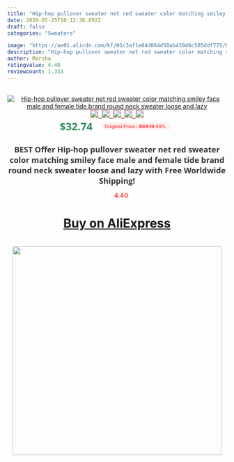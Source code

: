 ```yaml
---
title: "Hip-hop pullover sweater net red sweater color matching smiley face male and female tide brand round neck sweater loose and lazy"
date: 2020-05-25T10:12:36.892Z
draft: false
categories: "Sweaters"

image: "https://ae01.alicdn.com/kf/H1c3af1e04d064d50ab43946c505ddf77S/Hip-hop-pullover-sweater-net-red-sweater-color-matching-smiley-face-male-and-female-tide-brand.jpg"
description: "Hip-hop pullover sweater net red sweater color matching smiley face male and female tide brand round neck sweater loose and lazy"
author: Marsha
ratingvalue: 4.40
reviewcount: 1.333
---
```

<br>
<div style="text-align: center;">
<a href="https://s.click.aliexpress.com/e/_97FIHP" target="_blank" rel="nofollow noopener noreferrer"><img alt="Hip-hop pullover sweater net red sweater color matching smiley face male and female tide brand round neck sweater loose and lazy" class="magnifier-image" src="https://ae01.alicdn.com/kf/H1c3af1e04d064d50ab43946c505ddf77S/Hip-hop-pullover-sweater-net-red-sweater-color-matching-smiley-face-male-and-female-tide-brand.jpg_640x640.jpg">
<br>
<img style="border:1px solid salmon" src="https://ae01.alicdn.com/kf/H1c3af1e04d064d50ab43946c505ddf77S/Hip-hop-pullover-sweater-net-red-sweater-color-matching-smiley-face-male-and-female-tide-brand.jpg_120x120.jpg">&nbsp;&nbsp;<img style="border:1px solid salmon" src="https://ae01.alicdn.com/kf/Hb69eb53eb42c4506ba56ef58dc83f9c0Z/Hip-hop-pullover-sweater-net-red-sweater-color-matching-smiley-face-male-and-female-tide-brand.jpg_120x120.jpg">&nbsp;&nbsp;<img style="border:1px solid salmon" src="https://ae01.alicdn.com/kf/Hbba34c9f0c564a198fb99780b777734cW/Hip-hop-pullover-sweater-net-red-sweater-color-matching-smiley-face-male-and-female-tide-brand.jpg_120x120.jpg">&nbsp;&nbsp;<img style="border:1px solid salmon" src="https://ae01.alicdn.com/kf/Hf107329fc6cc4758a473845cd9932d9cS/Hip-hop-pullover-sweater-net-red-sweater-color-matching-smiley-face-male-and-female-tide-brand.jpg_120x120.jpg">&nbsp;&nbsp;<img style="border:1px solid salmon" src="https://ae01.alicdn.com/kf/H1361da23bb894c81804d913618ededecf/Hip-hop-pullover-sweater-net-red-sweater-color-matching-smiley-face-male-and-female-tide-brand.jpg_120x120.jpg"></a></div><br0>
<div style="text-align: center;"><span style="background-color: white; border: 0px; box-sizing: border-box; color: seagreen; display: inline-block; font-family: &quot;open sans&quot; , &quot;arial&quot; , &quot;helvetica&quot; , sans-serif , &quot;heiti&quot;; font-size: 24px; font-stretch: inherit; font-weight: 700; line-height: inherit; margin: 0px 10px 0px 0px; padding: 0px; vertical-align: middle;">$32.74 </span>
<span style="background: rgb(255 , 241 , 241); border-radius: 3px; border: 0px; box-sizing: border-box; color: #ff4747; display: inline-block; font-family: inherit; font-size: 12px; font-stretch: inherit; font-style: inherit; font-variant: inherit; font-weight: 600; line-height: inherit; margin: 0px; padding: 2px 5px; transform: scale(0.9); vertical-align: middle;">Original Price : <b style="text-decoration: line-through;">$64.19 </b> 49%&nbsp;&nbsp;</span></div>
<h1 style="color: #333333; display: inline-block; font-family: &quot;open sans&quot; , &quot;arial&quot; , &quot;helvetica&quot; , sans-serif , &quot;heiti&quot;; font-size: 18px; font-stretch: inherit; font-weight: 700; text-align: center;">BEST Offer Hip-hop pullover sweater net red sweater color matching smiley face male and female tide brand round neck sweater loose and lazy with Free Worldwide Shipping!</h1>
<div style="color: #ff4747; text-align: center;">
<img src="https://4.bp.blogspot.com/-M0ZcTcb-5uY/XleCXlxnR4I/AAAAAAAAAEc/OrjgMkXV1oMQFaCRZj5HQwOCBcu3w1FegCPcBGAYYCw/s1600/star.png" style="height: 15px;">&nbsp;<b>4.40</b></div>
<div class="button_cont" align="center"><a class="buynow_a" href="https://s.click.aliexpress.com/e/_97FIHP" target="_blank" rel="nofollow noopener noreferrer"><H1>Buy on AliExpress</H1></a></div><br>
<div class="separator" style="clear: both; text-align: center;">
<img src="https://lh3.googleusercontent.com/-pTy5HemUv9M/XlePHvY0dAI/AAAAAAAAAE4/0nX5iRUoIWY8eMW9Dpxeirr157OZliDIgCLcBGAsYHQ/s1600/badge.gif" width="480">
</div>
